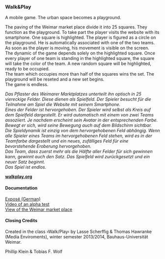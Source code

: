 ### Walk&Play

A mobile game. The urban space becomes a playground.  

The paving of the Weimar market place divide it into 25 squares. They function as the playground. To take part the player visits the website with its smartphone. 
One square is highlighted. The player is figured as a circle on the playground. He is automatically associated with one of the two teams. As soon as the player is moving, his movement is visible on the screen.  
The dynamic of the game depends solely on the highlighted square. Once every player of one team is standing in the highlighted square, the square will take the color of the team. A new random square will be highlighted, ready to be occupied.  
The team which occupies more than half of the squares wins the set. The playground will be reseted and a new set begins.  
The game is endless.

*Das Pflaster des Weimarer Marktplatzes unterteilt ihn optisch in 25 viereckige Felder. Diese dienen als Spielfeld. Der Spieler besucht für die Teilnahme am Spiel die Website mit seinem Smartphone.  
Eines der Felder ist hervorgehoben. Der Spieler wird selbst als Kreis auf dem Spielfeld dargestellt. Er wird automatisch mit einem von zwei Teams assoziiert. Je nachdem erscheint sein Avatar in der entsprechenden Farbe. Bewegt er sich, wird seine Bewegung auch auf dem Bildschirm sichtbar.  
Die Spieldynamik ist einzig von dem hervorgehobenen Feld abhängig. Wenn alle Spieler eines Teams im hervorgehobenen Feld stehen, wird es in der Teamfarbe dargestellt und ein neues, zufälliges Feld für eine bevorstehende Eroberung hervorgehoben.  
Das Team, dass zuerst mehr als die Hälfte aller Felder für sich gewinnen kann, gewinnt auch den Satz. Das Spielfeld wird zurückgesetzt und ein neuer Satz beginnt.  
Das Spiel ist endlos.*

[**walkplay.org**](http://walkplay.org/)

#### Documentation

[Exposé (German)](Expose.pdf)  
[Video of an alpha test](https://vimeo.com/96350366)  
[View of the Weimar market place](https://www.bing.com/maps/?v=2&cp=sgwwn0hy9r14&lvl=19.15&dir=359.61&sty=o&form=LMLTCC)

#### Closing Credits

Created in the class ›Walk/Play‹ by Lasse Scherffig & Thomas Hawranke (Media Enviroments), winter semester 2013/2014, Bauhaus-Universität Weimar.

Phillip Klein & Tobias F. Wolf
